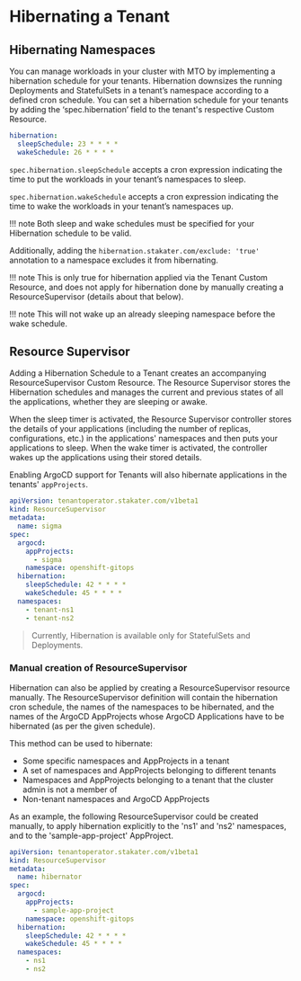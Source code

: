 # Hibernating a Tenant


## Hibernating Namespaces

You can manage workloads in your cluster with MTO by implementing a hibernation schedule for your tenants.
Hibernation downsizes the running Deployments and StatefulSets in a tenant’s namespace according to a defined cron schedule. You can set a hibernation schedule for your tenants by adding the ‘spec.hibernation’ field to the tenant's respective Custom Resource.

```yaml
hibernation:
  sleepSchedule: 23 * * * *
  wakeSchedule: 26 * * * *
```

`spec.hibernation.sleepSchedule` accepts a cron expression indicating the time to put the workloads in your tenant’s namespaces to sleep.

`spec.hibernation.wakeSchedule` accepts a cron expression indicating the time to wake the workloads in your tenant’s namespaces up.

!!! note
    Both sleep and wake schedules must be specified for your Hibernation schedule to be valid.

Additionally, adding the `hibernation.stakater.com/exclude: 'true'` annotation to a namespace excludes it from hibernating.

!!! note
    This is only true for hibernation applied via the Tenant Custom Resource, and does not apply for hibernation done by manually creating a ResourceSupervisor (details about that below).

!!! note
    This will not wake up an already sleeping namespace before the wake schedule.

## Resource Supervisor

Adding a Hibernation Schedule to a Tenant creates an accompanying ResourceSupervisor Custom Resource.
The Resource Supervisor stores the Hibernation schedules and manages the current and previous states of all the applications, whether they are sleeping or awake.

When the sleep timer is activated, the Resource Supervisor controller stores the details of your applications (including the number of replicas, configurations, etc.) in the applications' namespaces and then puts your applications to sleep. When the wake timer is activated, the controller wakes up the applications using their stored details.

Enabling ArgoCD support for Tenants will also hibernate applications in the tenants' `appProjects`.

```yaml
apiVersion: tenantoperator.stakater.com/v1beta1
kind: ResourceSupervisor
metadata:
  name: sigma
spec:
  argocd:
    appProjects:
      - sigma
    namespace: openshift-gitops
  hibernation:
    sleepSchedule: 42 * * * *
    wakeSchedule: 45 * * * *
  namespaces:
    - tenant-ns1
    - tenant-ns2
```

> Currently, Hibernation is available only for StatefulSets and Deployments.

### Manual creation of ResourceSupervisor

Hibernation can also be applied by creating a ResourceSupervisor resource manually.
The ResourceSupervisor definition will contain the hibernation cron schedule, the names of the namespaces to be hibernated, and the names of the ArgoCD AppProjects whose ArgoCD Applications have to be hibernated (as per the given schedule).

This method can be used to hibernate:

- Some specific namespaces and AppProjects in a tenant
- A set of namespaces and AppProjects belonging to different tenants
- Namespaces and AppProjects belonging to a tenant that the cluster admin is not a member of
- Non-tenant namespaces and ArgoCD AppProjects

As an example, the following ResourceSupervisor could be created manually, to apply hibernation explicitly to the 'ns1' and 'ns2' namespaces, and to the 'sample-app-project' AppProject.

```yaml
apiVersion: tenantoperator.stakater.com/v1beta1
kind: ResourceSupervisor
metadata:
  name: hibernator
spec:
  argocd:
    appProjects:
      - sample-app-project
    namespace: openshift-gitops
  hibernation:
    sleepSchedule: 42 * * * *
    wakeSchedule: 45 * * * *
  namespaces:
    - ns1
    - ns2
```
